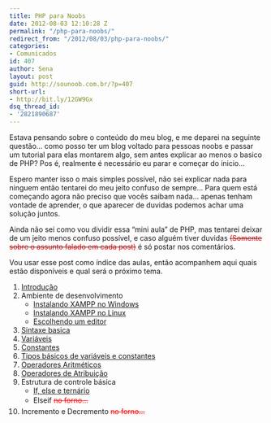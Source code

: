 ```yaml
---
title: PHP para Noobs
date: 2012-08-03 12:10:28 Z
permalink: "/php-para-noobs/"
redirect_from: "/2012/08/03/php-para-noobs/"
categories:
- Comunicados
id: 407
author: Sena
layout: post
guid: http://sounoob.com.br/?p=407
short-url:
- http://bit.ly/12GW9Gx
dsq_thread_id:
- '2821890687'
---
```


Estava pensando sobre o conteúdo do meu blog, e me deparei na seguinte questão… como posso ter um blog voltado para pessoas noobs e passar um tutorial para elas montarem algo, sem antes explicar ao menos o basico de PHP? Pos é, realmente é necessário eu parar e começar do inicio…

Espero manter isso o mais simples possível, não sei explicar nada para ninguem então tentarei do meu jeito confuso de sempre… Para quem está começando agora não preciso que vocês saibam nada… apenas tenham vontade de aprender, o que aparecer de duvidas podemos achar uma solução juntos.
  
<!--more-->

Ainda não sei como vou dividir essa “mini aula” de PHP, mas tentarei deixar de um jeito menos confuso possível, e caso alguém tiver duvidas <del><span style="color: #ff0000;">(Somente sobre o assunto falado em cada post)</span></del> é só postar nos comentários.

Vou usar esse post como índice das aulas, então acompanhem aqui quais estão disponíveis e qual será o próximo tema.

  1. <a title="Introdução – PHP para Noobs" href="./introducao-php-para-noobs/" target="_blank">Introdução</a>
  2. Ambiente de desenvolvimento 
      * <a name="xampp" title="Instalando XAMPP no Windows" href="./instalando-xampp-no-windows/" target="_blank">Instalando XAMPP no Windows</a>
      * <a title="Instalando XAMPP no Linux" href="./instalando-xampp-no-linux/" target="_blank">Instalando XAMPP no Linux</a>
      * <a title="Escolhendo um editor PHP" href="./escolhendo-um-editor-php/" target="_blank">Escolhendo um editor</a>
  3. <a title="Sintaxe basica PHP" href="./sintaxe-basica-php/" target="_blank">Sintaxe basica</a>
  4. <a title="Variáveis em PHP" href="./variaveis-php/" target="_blank">Variáveis</a>
  5. <a title="Constantes no PHP" href="./constantes-no-php/" target="_blank">Constantes</a>
  6. <a title="Tipos básicos de variáveis e constantes no PHP" href="./tipos-basicos-de-variaveis-e-constantes-no-php/" target="_blank">Tipos básicos de variáveis e constantes</a>
  7. <a title="Operadores Aritméticos no PHP" href="./operadores-aritmeticos-no-php/" target="_blank">Operadores Aritméticos</a>
  8. <a title="Operadores de Atribuição no PHP" href="./operadores-de-atribuicao-no-php/" target="_blank">Operadores de Atribuição</a>
  9. Estrutura de controle básica 
      * <a title="If, else e ternário no PHP" href="./if-else-e-ternario-no-php/" target="_blank">If, else e ternário</a>
      * Elseif <span style="color: #ff0000;"><del style="line-height: 22px;">no forno…</del></span>
 10. Incremento e Decremento <span style="color: #ff0000;"><del style="line-height: 22px;">no forno…</del></span>